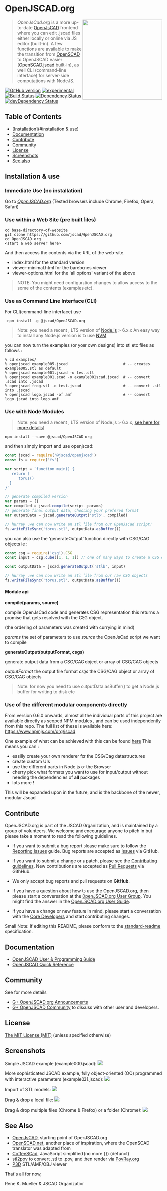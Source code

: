 # OpenJSCAD.org
<img src="doc/logo.png" width=256 align=right>

>*OpenJsCad.org* is a more up-to-date [OpenJsCAD](http://joostn.github.com/OpenJsCad/) frontend where you can edit .jscad files either locally or online via JS editor (built-in).
A few functions are available to make the transition from [OpenSCAD](http://openscad.org/) to OpenJSCAD easier ([OpenSCAD.jscad](https://github.com/jscad/OpenSCAD.jscad) built-in),
as well CLI (command-line interface) for server-side computations with NodeJS.

[![GitHub version](https://badge.fury.io/gh/jscad%2FOpenJSCAD.org.svg)](https://badge.fury.io/gh/jscad%2FOpenJSCAD.org)
[![experimental](http://badges.github.io/stability-badges/dist/stable.svg)](http://github.com/badges/stability-badges)
[![Build Status](https://travis-ci.org/jscad/OpenJSCAD.org.svg)](https://travis-ci.org/jscad/OpenJSCAD.org)
[![Dependency Status](https://david-dm.org/jscad/OpenJSCAD.org.svg)](https://david-dm.org/jscad/OpenJSCAD.org)
[![devDependency Status](https://david-dm.org/jscad/OpenJSCAD.org/dev-status.svg)](https://david-dm.org/jscad/OpenJSCAD.org#info=devDependencies)

## Table of Contents

- [Installation](#installation & use)
- [Documentation](#documentation)
- [Contribute](#contribute)
- [Community](#community)
- [License](#license)
- [Screenshots](#screenshots)
- [See also](#also)

## Installation & use

### Immediate Use (no installation)

Go to *[OpenJSCAD.org](http://openjscad.org)* (Tested browsers include Chrome, Firefox, Opera, Safari)

### Use within a Web Site (pre built files)

```
cd base-directory-of-website
git clone https://github.com/jscad/OpenJSCAD.org
cd OpenJSCAD.org
<start a web server here>
```
And then access the contents via the URL of the web-site.
  * index.html for the standard version
  * viewer-minimal.html for the barebones viewer
  * viewer-options.html for the 'all options' variant of the above

>NOTE: You might need configuration changes to allow access to the some of the contents (examples etc).

### Use as Command Line Interface (CLI)

For CLI(command-line interface) use

```
 npm install -g @jscad/OpenJSCAD.org
```

> Note: you need a recent , LTS version of [Node.js](http://nodejs.org/) > 6.x.x
> An easy way to install any Node.js version is to use [NVM](https://github.com/creationix/nvm)

you can now turn the examples (or your own designs) into stl etc files as follows :
```
% cd examples/
% openjscad example005.jscad                         # -- creates example005.stl as default
% openjscad example001.jscad -o test.stl
% openjscad example001.scad -o example001scad.jscad  # -- convert .scad into .jscad
% openjscad frog.stl -o test.jscad                   # -- convert .stl into .jscad
% openjscad logo.jscad -of amf                       # -- convert logo.jscad into logo.amf
```

### Use with Node Modules

> Note: you need a recent , LTS version of Node.js > 6.x.x,
[see here for more details](https://github.com/nodejs/LTS))

```
npm install --save @jscad/OpenJSCAD.org
```

and then simply import and use openjscad:

```javascript
const jscad = require('@jscad/openjscad')
const fs = require('fs')

var script = `function main() {
   return [
      torus()
  ]
}`

// generate compiled version
var params = {}
var compiled = jscad.compile(script, params)
// generate final output data, choosing your prefered format
var outputData = jscad.generateOutput('stlb', compiled)

// hurray ,we can now write an stl file from our OpenJsCad script!
fs.writeFileSync('torus.stl', outputData.asBuffer())
```

you can also use the 'generateOutput' function directly with CSG/CAG objects ie :

```javascript
const csg = require('csg').CSG
const input = csg.cube([1, 1, 1]) // one of many ways to create a CSG object

const outputData = jscad.generateOutput('stlb', input)

// hurray ,we can now write an stl file from our raw CSG objects
fs.writeFileSync('torus.stl', outputData.asBuffer())
```

#### Module api

**compile(params, source)**

 compile OpenJsCad code and generates CSG representation
 this returns a promise that gets resolved with the CSG object.

 (the ordering of parameters was created with currying in mind)

 *params* the set of parameters to use
 *source* the OpenJsCad script we want to compile


**generateOutput(outputFormat, csgs)**

generate output data from a CSG/CAG object or array of CSG/CAG objects

 *outputFormat* the output file format
 *csgs* the CSG/CAG object or array of CSG/CAG objects

>Note: for now you need to use outputData.asBuffer() to get a Node.js buffer for
writing to disk etc


### Use of the different modular components directly

From version 0.6.0 onwards, almost all the individual parts of this project are available
directly as scoped NPM modules , and can be used independently from this repo.
The full list of these is available here: https://www.npmjs.com/org/jscad

One example of what can be achieved with this can be found [here](https://esnextb.in/?gist=0a2ac2c4e189e27692ea964956a3a2e5)
This means you can :
- easilly create your own renderer for the CSG/Cag datastructures
- create custom UIs
- use the different parts in Node.js or the Browser
- cherry pick what formats you want to use for input/output without needing the
dependencies of **all** packages
- lots more !

This will be expanded upon in the future, and is the backbone of the newer, modular Jscad

## Contribute

OpenJSCAD.org is part of the JSCAD Organization, and is maintained by a group of volunteers. We welcome and encourage anyone to pitch in but please take a moment to read the following guidelines.

* If you want to submit a bug report please make sure to follow the [Reporting Issues](https://github.com/jscad/OpenJSCAD.org/wiki/Reporting-Issues) guide. Bug reports are accepted as [Issues](https://github.com/jscad/OpenJSCAD.org/issues/) via GitHub.

* If you want to submit a change or a patch, please see the [Contributing guidelines](https://github.com/jscad/OpenJSCAD.org/blob/master/CONTRIBUTING.md). New contributions are accepted as [Pull Requests](https://github.com/jscad/OpenJSCAD.org/pulls/) via GithHub.

* We only accept bug reports and pull requests on **GitHub**.

* If you have a question about how to use the OpenJSCAD.org, then please start a conversation at the [OpenJSCAD.org User Group](https://plus.google.com/communities/114958480887231067224). You might find the answer in the [OpenJSCAD.org User Guide](https://github.com/Spiritdude/OpenJSCAD.org/wiki/User-Guide).

* If you have a change or new feature in mind, please start a conversation with the [Core Developers](https://plus.google.com/communities/114958480887231067224) and start contributing changes.

Small Note: If editing this README, please conform to the [standard-readme](https://github.com/RichardLitt/standard-readme) specification.

## Documentation

- [OpenJSCAD User & Programming Guide](https://en.wikibooks.org/wiki/OpenJSCAD_User_Guide)
- [OpenJSCAD Quick Reference](https://en.wikibooks.org/wiki/OpenJSCAD_Quick_Reference)

## Community

See for more details
* [G+ OpenJSCAD.org Announcements](https://plus.google.com/115007999023701819645)
* [G+ OpenJSCAD Community](https://plus.google.com/communities/114958480887231067224)
to discuss with other user and developers.

## License

[The MIT License (MIT)](https://github.com/jscad/OpenJSCAD.org/blob/master/LICENSE)
(unless specified otherwise)

## Screenshots

Simple JSCAD example (example000.jscad):
<img src="doc/sshot-01.png">

More sophisticated JSCAD example, fully object-oriented (OO) programmed with interactive parameters (example031.jscad):
<img src="doc/sshot-03-illu.png">

Import of STL models:
<img src="doc/sshot-04.png">

Drag & drop a local file:
<img src="doc/sshot-05-illu.png">

Drag & drop multiple files (Chrome & Firefox) or a folder (Chrome):
<img src="doc/sshot-06-illu.png">

## See Also

- [OpenJsCAD](http://joostn.github.com/OpenJsCad/), starting point of OpenJSCAD.org
- [OpenSCAD.net](http://garyhodgson.github.com/openscad.net/), another place of inspiration, where the OpenSCAD translator was adapted from
- [CoffeeSCad](http://kaosat-dev.github.com/CoffeeSCad/), JavaScript simplified (no more {}) (defunct)
- [stl2pov](http://rsmith.home.xs4all.nl/software/py-stl-stl2pov.htmltool) to convert .stl to .pov, and then render via [PovRay.org](http://povray.org)
- [P3D](https://github.com/D1plo1d/p3d) STL/AMF/OBJ viewer

That's all for now,

Rene K. Mueller & JSCAD Organization
